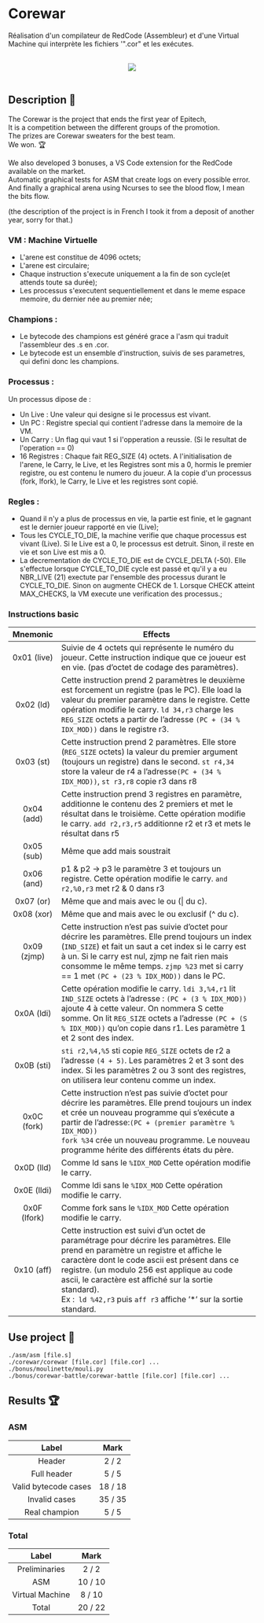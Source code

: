 # Corewar
Réalisation d'un compilateur de RedCode (Assembleur) et d'une Virtual Machine qui interprète les fichiers '".cor" et les exécutes.

<p align="center">
    <br/>
  <img src="./assets/corewar-battle.png" />
  <br/>
  <br/>
</p>

## Description :sunrise_over_mountains:

The Corewar is the project that ends the first year of Epitech,\
It is a competition between the different groups of the promotion.\
The prizes are Corewar sweaters for the best team.\
We won. :trophy:

We also developed 3 bonuses, a VS Code extension for the RedCode available on the market.\
Automatic graphical tests for ASM that create logs on every possible error.\
And finally a graphical arena using Ncurses to see the blood flow, I mean the bits flow.

(the description of the project is in French I took it from a deposit of another year, sorry for that.)

### VM : Machine Virtuelle
- L'arene est constitue de 4096 octets;
- L'arene est circulaire;
- Chaque instruction s'execute uniquement a la fin de son cycle(et attends toute sa durée);
- Les processus s'executent sequentiellement et dans le meme espace memoire, du dernier née au premier née;

### Champions :
- Le bytecode des champions est généré grace a l'asm qui traduit l'assembleur des .s en .cor.
- Le bytecode est un ensemble d'instruction, suivis de ses parametres, qui defini donc les champions.

### Processus :
Un processus dipose de :<br/>
- Un Live : Une valeur qui designe si le processus est vivant.
- Un PC : Registre special qui contient l'adresse dans la memoire de la VM.<br/>
- Un Carry : Un flag qui vaut 1 si l'opperation a reussie. (Si le resultat de l'operation == 0)<br/>
- 16 Registres : Chaque fait REG_SIZE (4) octets. A l'initialisation de l'arene, le Carry, le Live, et les Registres sont mis a 0, hormis le premier registre, ou est contenu le numero du joueur. A la copie d'un processus (fork, lfork), le Carry, le Live et les registres sont copié.

### Regles :
- Quand il n'y a plus de processus en vie, la partie est finie, et le gagnant est le dernier joueur rapporté en vie (Live);
- Tous les CYCLE_TO_DIE, la machine verifie que chaque processus est vivant (Live). Si le Live est a 0, le processus est detruit. Sinon, il reste en vie et son Live est mis a 0.
- La decrementation de CYCLE_TO_DIE est de CYCLE_DELTA (-50). Elle s'effectue lorsque CYCLE_TO_DIE cycle est passé et qu'il y a eu NBR_LIVE (21) exectute par l'ensemble des processus durant le CYCLE_TO_DIE. Sinon on augmente CHECK de 1. Lorsque CHECK atteint MAX_CHECKS, la VM execute une verification des processus.;

### Instructions basic

| Mnemonic |                               Effects                        |
|:----------:| ----------------------------------------------------------- |
| 0x01 (live)|Suivie de 4 octets qui représente le numéro du joueur. Cette instruction indique que ce joueur est en vie. (pas d’octet de codage des paramètres).                                    |
|0x02 (ld)|Cette instruction prend 2 paramètres le deuxième est forcement un registre (pas le PC). Elle load la valeur du premier paramètre dans le registre. Cette opération modifie le carry. ``ld 34,r3`` charge les `REG_SIZE` octets a partir de l’adresse `(PC + (34 % IDX_MOD))` dans le registre r3.|
|0x03 (st)|Cette instruction prend 2 paramètres. Elle store (`REG_SIZE` octets) la valeur du premier argument (toujours un registre) dans le second. `st r4,34` store la valeur de r4 a l’adresse`(PC + (34 % IDX_MOD))`, `st r3,r8` copie r3 dans r8|
|0x04 (add)|Cette instruction prend 3 registres en paramètre, additionne le contenu des 2 premiers et met le résultat dans le troisième. Cette opération modifie le carry. `add r2,r3,r5` additionne r2 et r3 et mets le résultat dans r5|
|0x05 (sub)|Même que add mais soustrait|
|0x06 (and)|p1 & p2 -> p3 le paramètre 3 et toujours un registre. Cette opération modifie le carry. `and r2,%0,r3` met r2 & 0 dans r3|
|0x07 (or)|Même que and mais avec le ou (&#124; du c).|
|0x08 (xor)|Même que and mais avec le ou exclusif (^ du c).|
|0x09 (zjmp)|Cette instruction n’est pas suivie d’octet pour décrire les paramètres. Elle prend toujours un index (`IND_SIZE`) et fait un saut a cet index si le carry est à un. Si le carry est nul, zjmp ne fait rien mais consomme le même temps. `zjmp %23` met si carry == 1 met `(PC + (23 % IDX_MOD))` dans le PC.|
|0x0A (ldi)|Cette opération modifie le carry. `ldi 3,%4,r1` lit `IND_SIZE` octets à l’adresse : `(PC + (3 % IDX_MOD))` ajoute 4 à cette valeur. On nommera S cette somme. On lit `REG_SIZE` octets a l’adresse `(PC + (S % IDX_MOD))` qu’on copie dans r1. Les paramètre 1 et 2 sont des index.|
|0x0B (sti)|`sti r2,%4,%5` sti copie `REG_SIZE` octets de r2 a l’adresse `(4 + 5)`. Les paramètres 2 et 3 sont des index. Si les paramètres 2 ou 3 sont des registres, on utilisera leur contenu comme un index.|
0x0C (fork)|Cette instruction n’est pas suivie d’octet pour décrire les paramètres. Elle prend toujours un index et crée un nouveau programme qui s’exécute a partir de l’adresse:`(PC + (premier paramètre % IDX_MOD))`<br>`fork %34` crée un nouveau programme. Le nouveau programme hérite des différents états du père.|
0x0D (lld)|Comme ld sans le `%IDX_MOD` Cette opération modifie le carry.|
0x0E (lldi)|Comme ldi sans le `%IDX_MOD` Cette opération modifie le carry.|
0x0F (lfork)|Comme fork sans le `%IDX_MOD` Cette opération modifie le carry.|
0x10 (aff)|Cette instruction est suivi d’un octet de paramétrage pour décrire les paramètres. Elle prend en paramètre un registre et affiche le caractère dont le code ascii est présent dans ce registre. (un modulo 256 est applique au code ascii, le caractère est affiché sur la sortie standard).<br>Ex :` ld %42,r3` puis `aff r3` affiche ’*’ sur la sortie standard.|

## Use project :checkered_flag:

```
./asm/asm [file.s]
./corewar/corewar [file.cor] [file.cor] ...
./bonus/moulinette/mouli.py
./bonus/corewar-battle/corewar-battle [file.cor] [file.cor] ...
```

## Results :trophy:

### ASM

|                          Label                        |      Mark       |
|:----------------------------------------------------------:|:------------------:|
|           Header | 2 / 2 |
| Full header    | 5 / 5        |
| Valid bytecode cases           | 18 / 18        |
| Invalid cases | 35 / 35  |
|Real champion|5 / 5|

### Total

|                          Label                        |      Mark       |
|:----------------------------------------------------------:|:------------------:|
|           Preliminaries | 2 / 2 |
|           ASM | 10 / 10 |
| Virtual Machine    | 8 / 10        |
| Total    | 20 / 22        |
